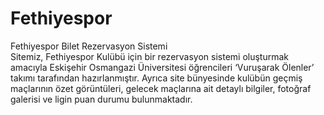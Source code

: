# Fethiyespor
Fethiyespor Bilet Rezervasyon Sistemi </br>
Sitemiz, Fethiyespor Kulübü için bir rezervasyon sistemi oluşturmak amacıyla Eskişehir Osmangazi Üniversitesi öğrencileri ‘Vuruşarak Ölenler’ takımı tarafından hazırlanmıştır. Ayrıca site bünyesinde kulübün geçmiş maçlarının özet görüntüleri, gelecek maçlarına ait detaylı bilgiler, fotoğraf galerisi ve ligin puan durumu bulunmaktadır.
